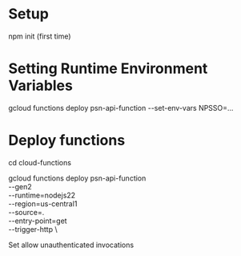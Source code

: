 # Setup

npm init (first time)

# Setting Runtime Environment Variables

gcloud functions deploy psn-api-function --set-env-vars NPSSO=...

# Deploy functions

cd cloud-functions

gcloud functions deploy psn-api-function \
--gen2 \
--runtime=nodejs22 \
--region=us-central1 \
--source=. \
--entry-point=get \
--trigger-http \

Set allow unauthenticated invocations
